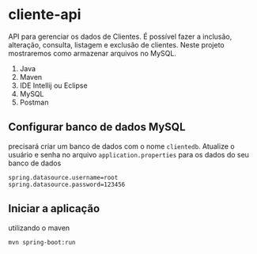 # cliente-api

  API para gerenciar os dados de Clientes. É possível fazer a inclusão, alteração, consulta, listagem e exclusão de clientes.
  Neste projeto mostraremos como armazenar arquivos no MySQL.



1. Java
1. Maven
1. IDE Intellij ou Eclipse
1. MySQL
1. Postman

## Configurar banco de dados MySQL


 precisará criar um banco de dados com o nome `clientedb`. Atualize o usuário e senha no arquivo `application.properties` para os dados do seu banco de dados

    spring.datasource.username=root
    spring.datasource.password=123456


## Iniciar a aplicação

 utilizando o maven

    mvn spring-boot:run
